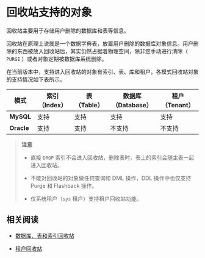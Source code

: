 # 回收站支持的对象

回收站主要用于存储用户删除的数据库和表等信息。

回收站在原理上说就是一个数据字典表，放置用户删除的数据库对象信息。用户删除的东西被放入回收站后，其实仍然占据着物理空间，除非您手动进行清除（ `PURGE` ）或者对象定期被数据库系统删除。

在当前版本中，支持进入回收站的对象有索引、表、库和租户，各模式回收站对象的支持情况如下表所示。

|   **模式**   | **索引（Index）** | **表（Table）** | **数据库（Database）** | **租户（Tenant）** |
|------------|---------------|--------------|-------------------|----------------|
| **MySQL**  | 支持            | 支持           | 支持                | 支持             |
| **Oracle** | 支持            | 支持           | 不支持               | 不支持            |

>**注意**
>
>* 直接 `DROP` 索引不会进入回收站，删除表时，表上的索引会随主表一起进入回收站。
>
>* 不能对回收站的对象做任何查询和 DML 操作，DDL 操作中也仅支持 Purge 和 Flashback 操作。
>
>* 仅系统租户（`sys` 租户）支持租户回收站功能。

## 相关阅读

* [数据库、表和索引回收站](../1.flashback/2.database-table-and-index-recycle-bin.md)

* [租户回收站](../1.flashback/3.tenant-recycle.md)
